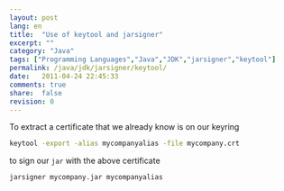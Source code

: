 ```yaml
---
layout: post
lang: en
title:  "Use of keytool and jarsigner"
excerpt: ""
category: "Java"
tags: ["Programming Languages","Java","JDK","jarsigner","keytool"]
permalink: /java/jdk/jarsigner/keytool/
date:   2011-04-24 22:45:33
comments: true
share:  false
revision: 0
---
```


To extract a certificate that we already know is on our keyring

```bash
keytool -export -alias mycompanyalias -file mycompany.crt
```

to sign our `jar` with the above certificate

```bash
jarsigner mycompany.jar mycompanyalias
```